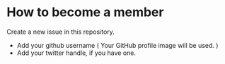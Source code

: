 # How to become a member


Create a new issue in this repository.

- Add your github username ( Your GitHub profile image will be used. )
- Add your twitter handle, if you have one.

